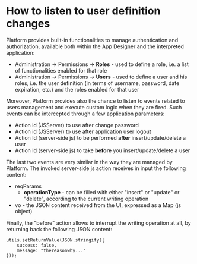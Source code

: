 # How to listen to user definition changes

Platform provides built-in functionalities to manage authentication and authorization, available both within the App Designer and the interpreted application:

* Administration -&gt; Permissions -&gt; **Roles** - used to define a role, i.e. a list of functionalities enabled for that role
* Administration -&gt; Permissions -&gt; **Users** - used to define a user and his roles, i.e. the user definition \(in terms of username, password, date expiration, etc.\) and the roles enabled for that user

Moreover, Platform provides also the chance to listen to events related to users management and execute custom logic when they are fired. Such events can be intercepted through a few application parameters:

* Action id \(JSServer\) to use after change password
* Action id \(JSServer\) to use after application user logout
* Action Id \(server-side js\) to be performed **after** insert/update/delete a user
* Action Id \(server-side js\) to take **before** you insert/update/delete a user

 The last two events are very similar in the way they are managed by Platform. The invoked server-side js action receives in input the following content:

* reqParams 
  * **operationType** - can be filled with either "insert" or "update" or "delete", according to the current writing operation
* vo - the JSON content received from the UI, expressed as a Map \(js object\)

Finally, the "before" action allows to interrupt the writing operation at all, by returning back the following JSON content:

```text
utils.setReturnValue(JSON.stringify({
    success: false,
    message: "thereasonwhy..."
}));
```

